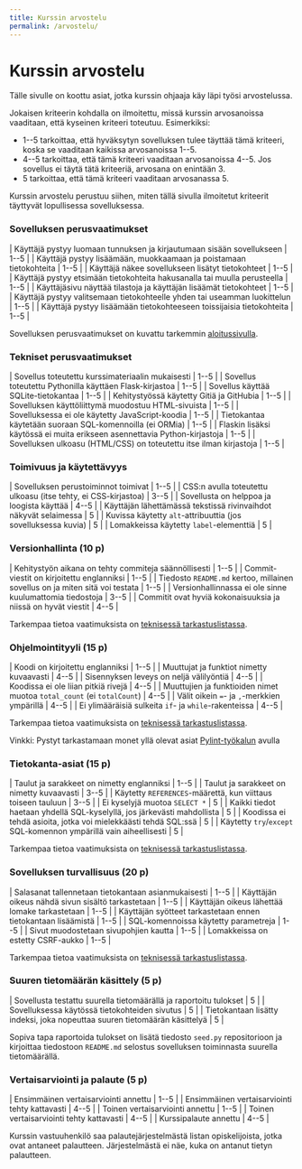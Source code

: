 ```yaml
---
title: Kurssin arvostelu
permalink: /arvostelu/
---
```


# Kurssin arvostelu

Tälle sivulle on koottu asiat, jotka kurssin ohjaaja käy läpi työsi arvostelussa.

Jokaisen kriteerin kohdalla on ilmoitettu, missä kurssin arvosanoissa vaaditaan, että kyseinen kriteeri toteutuu. Esimerkiksi:

* 1--5 tarkoittaa, että hyväksytyn sovelluksen tulee täyttää tämä kriteeri, koska se vaaditaan kaikissa arvosanoissa 1--5.
* 4--5 tarkoittaa, että tämä kriteeri vaaditaan arvosanoissa 4--5. Jos sovellus ei täytä tätä kriteeriä, arvosana on enintään 3.
* 5 tarkoittaa, että tämä kriteeri vaaditaan arvosanassa 5.

Kurssin arvostelu perustuu siihen, miten tällä sivulla ilmoitetut kriteerit täyttyvät lopullisessa sovelluksessa.

<style>
table {display: table; width:100%;}
</style>

### Sovelluksen perusvaatimukset

| Käyttäjä pystyy luomaan tunnuksen ja kirjautumaan sisään sovellukseen | 1--5 |
| Käyttäjä pystyy lisäämään, muokkaamaan ja poistamaan tietokohteita | 1--5 |
| Käyttäjä näkee sovellukseen lisätyt tietokohteet | 1--5 |
| Käyttäjä pystyy etsimään tietokohteita hakusanalla tai muulla perusteella | 1--5 |
| Käyttäjäsivu näyttää tilastoja ja käyttäjän lisäämät tietokohteet | 1--5 |
| Käyttäjä pystyy valitsemaan tietokohteelle yhden tai useamman luokittelun | 1--5 |
| Käyttäjä pystyy lisäämään tietokohteeseen toissijaisia tietokohteita | 1--5 |

Sovelluksen perusvaatimukset on kuvattu tarkemmin [aloitussivulla](../aloitus).

### Tekniset perusvaatimukset

| Sovellus toteutettu kurssimateriaalin mukaisesti | 1--5 |
| Sovellus toteutettu Pythonilla käyttäen Flask-kirjastoa | 1--5 |
| Sovellus käyttää SQLite-tietokantaa | 1--5 |
| Kehitystyössä käytetty Gitiä ja GitHubia | 1--5 |
| Sovelluksen käyttöliittymä muodostuu HTML-sivuista | 1--5 |
| Sovelluksessa ei ole käytetty JavaScript-koodia | 1--5 |
| Tietokantaa käytetään suoraan SQL-komennoilla (ei ORMia) | 1--5 |
| Flaskin lisäksi käytössä ei muita erikseen asennettavia Python-kirjastoja | 1--5 |
| Sovelluksen ulkoasu (HTML/CSS) on toteutettu itse ilman kirjastoja | 1--5 |

### Toimivuus ja käytettävyys

| Sovelluksen perustoiminnot toimivat | 1--5 |
| CSS:n avulla toteutettu ulkoasu (itse tehty, ei CSS-kirjastoa) | 3--5 |
| Sovellusta on helppoa ja loogista käyttää | 4--5 |
| Käyttäjän lähettämässä tekstissä rivinvaihdot näkyvät selaimessa | 5 |
| Kuvissa käytetty `alt`-attribuuttia (jos sovelluksessa kuvia) | 5 |
| Lomakkeissa käytetty `label`-elementtiä | 5 |

### Versionhallinta (10 p)

| Kehitystyön aikana on tehty commiteja säännöllisesti | 1--5 |
| Commit-viestit on kirjoitettu englanniksi | 1--5 |
| Tiedosto `README.md` kertoo, millainen sovellus on ja miten sitä voi testata | 1--5 |
| Versionhallinnassa ei ole sinne kuulumattomia tiedostoja | 3--5 |
| Commitit ovat hyviä kokonaisuuksia ja niissä on hyvät viestit | 4--5 |

Tarkempaa tietoa vaatimuksista on [teknisessä tarkastuslistassa](../lista).

### Ohjelmointityyli (15 p)

| Koodi on kirjoitettu englanniksi | 1--5 |
| Muuttujat ja funktiot nimetty kuvaavasti | 4--5 |
| Sisennyksen leveys on neljä välilyöntiä | 4--5 |
| Koodissa ei ole liian pitkiä rivejä | 4--5 |
| Muuttujien ja funktioiden nimet muotoa `total_count` (ei `totalCount`) | 4--5 |
| Välit oikein `=`- ja `,`-merkkien ympärillä | 4--5 |
| Ei ylimääräisiä sulkeita `if`- ja `while`-rakenteissa | 4--5 |

Tarkempaa tietoa vaatimuksista on [teknisessä tarkastuslistassa](../lista).

Vinkki: Pystyt tarkastamaan monet yllä olevat asiat [Pylint-työkalun](../pylint) avulla

### Tietokanta-asiat (15 p)

| Taulut ja sarakkeet on nimetty englanniksi | 1--5 |
| Taulut ja sarakkeet on nimetty kuvaavasti | 3--5 |
| Käytetty `REFERENCES`-määrettä, kun viittaus toiseen tauluun | 3--5 |
| Ei kyselyjä muotoa `SELECT *` | 5 |
| Kaikki tiedot haetaan yhdellä SQL-kyselyllä, jos järkevästi mahdollista | 5 |
| Koodissa ei tehdä asioita, jotka voi mielekkäästi tehdä SQL:ssä | 5 |
| Käytetty `try`/`except` SQL-komennon ympärillä vain aiheellisesti | 5 |

Tarkempaa tietoa vaatimuksista on [teknisessä tarkastuslistassa](../lista).

### Sovelluksen turvallisuus (20 p)

| Salasanat tallennetaan tietokantaan asianmukaisesti | 1--5 |
| Käyttäjän oikeus nähdä sivun sisältö tarkastetaan | 1--5 |
| Käyttäjän oikeus lähettää lomake tarkastetaan | 1--5 |
| Käyttäjän syötteet tarkastetaan ennen tietokantaan lisäämistä | 1--5 |
| SQL-komennoissa käytetty parametreja | 1--5 |
| Sivut muodostetaan sivupohjien kautta | 1--5 |
| Lomakkeissa on estetty CSRF-aukko | 1--5 |

Tarkempaa tietoa vaatimuksista on [teknisessä tarkastuslistassa](../lista).

### Suuren tietomäärän käsittely (5 p)

| Sovellusta testattu suurella tietomäärällä ja raportoitu tulokset | 5 |
| Sovelluksessa käytössä tietokohteiden sivutus | 5 |
| Tietokantaan lisätty indeksi, joka nopeuttaa suuren tietomäärän käsittelyä | 5 |

Sopiva tapa raportoida tulokset on lisätä tiedosto `seed.py` repositorioon ja kirjoittaa tiedostoon `README.md` selostus sovelluksen toiminnasta suurella tietomäärällä.

### Vertaisarviointi ja palaute (5 p)

| Ensimmäinen vertaisarviointi annettu | 1--5 |
| Ensimmäinen vertaisarviointi tehty kattavasti | 4--5 |
| Toinen vertaisarviointi annettu | 1--5 |
| Toinen vertaisarviointi tehty kattavasti | 4--5 |
| Kurssipalaute annettu | 4--5 |

Kurssin vastuuhenkilö saa palautejärjestelmästä listan opiskelijoista, jotka ovat antaneet palautteen. Järjestelmästä ei näe, kuka on antanut tietyn palautteen.
